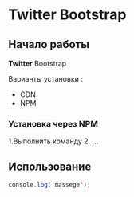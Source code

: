 # Twitter Bootstrap
## Начало работы 
**Twitter** Bootstrap

Варианты установки :
* CDN
* NPM

### Установка через NPM

1.Выполнить команду
2. ...



## Использование 
 
 ```java
console.log('massege');
```
